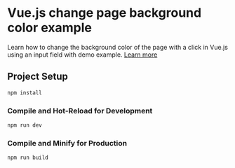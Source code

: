 # Vue.js change page background color example

Learn how to change the background color of the page with a click in Vue.js using an input field with demo example. [Learn more](https://www.nightprogrammer.com/vue-js/how-to-change-page-background-color-with-a-button-click-in-vue-3-example/)

## Project Setup

```sh
npm install
```

### Compile and Hot-Reload for Development

```sh
npm run dev
```

### Compile and Minify for Production

```sh
npm run build
```
